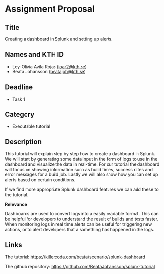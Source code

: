 # Assignment Proposal

## Title

Creating a dashboard in Splunk and setting up alerts.

## Names and KTH ID

  - Ley-Olivia Avila Rojas (loar2@kth.se)
  - Beata Johansson (beatajoh@kth.se)

## Deadline

- Task 1

## Category

- Executable tutorial

## Description

This tutorial will explain step by step how to create a dashboard in Splunk. We will start by generating some data input in the form of logs to use in the dashboard and visualize the data in real-time. For our tutorial the dashboard will focus on showing information such as build times, success rates and error messages for a build job. Lastly we will also show how you can set up alerts based on certain conditions.

If we find more appropriate Splunk dashboard features we can add these to the tutorial.

**Relevance**

Dashboards are used to convert logs into a easily readable format. This can be helpful for developers to understand the result of builds and tests faster. When monitoring logs in real time alerts can be useful for triggering new actions, or to alert developers that a something has happened in the logs.

## Links

The tutorial:
https://killercoda.com/beata/scenario/splunk-dashboard

The github repository:
https://github.com/BeataJohansson/splunk-tutorial
